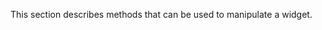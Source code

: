 <!--**
/*-------------------------------------------
    Auto-generated file. Do not modify.
-------------------------------------------

**-->

<!--shortDescription-->
This section describes methods that can be used to manipulate a widget.
<!--/shortDescription-->

<!--fullDescription-->

<!--/fullDescription-->